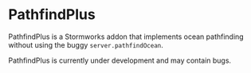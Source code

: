 # PathfindPlus
PathfindPlus is a Stormworks addon that implements ocean pathfinding without using the buggy `server.pathfindOcean`.

PathfindPlus is currently under development and may contain bugs.
